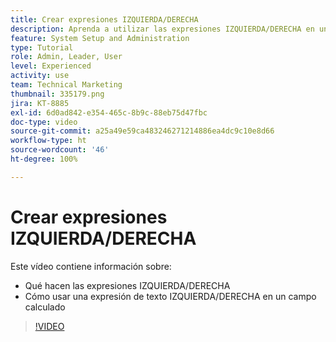 ```yaml
---
title: Crear expresiones IZQUIERDA/DERECHA
description: Aprenda a utilizar las expresiones IZQUIERDA/DERECHA en un campo calculado en Adobe [!DNL Workfront].
feature: System Setup and Administration
type: Tutorial
role: Admin, Leader, User
level: Experienced
activity: use
team: Technical Marketing
thumbnail: 335179.png
jira: KT-8885
exl-id: 6d0ad842-e354-465c-8b9c-88eb75d47fbc
doc-type: video
source-git-commit: a25a49e59ca483246271214886ea4dc9c10e8d66
workflow-type: ht
source-wordcount: '46'
ht-degree: 100%

---
```


# Crear expresiones IZQUIERDA/DERECHA

Este vídeo contiene información sobre:

* Qué hacen las expresiones IZQUIERDA/DERECHA
* Cómo usar una expresión de texto IZQUIERDA/DERECHA en un campo calculado

>[!VIDEO](https://video.tv.adobe.com/v/335179/?quality=12&learn=on)
